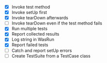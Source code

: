 - [x] Invoke test method
- [x] Invoke setUp first
- [x] Invoke tearDown afterwards
- [ ] Invoke tearDown even if the test method fails
- [x] Run multiple tests
- [x] Report collected results
- [x] Log string in WasRun
- [x] Report failed tests
- [ ] Catch and report setUp errors
- [ ] Create TestSuite from a TestCase class
